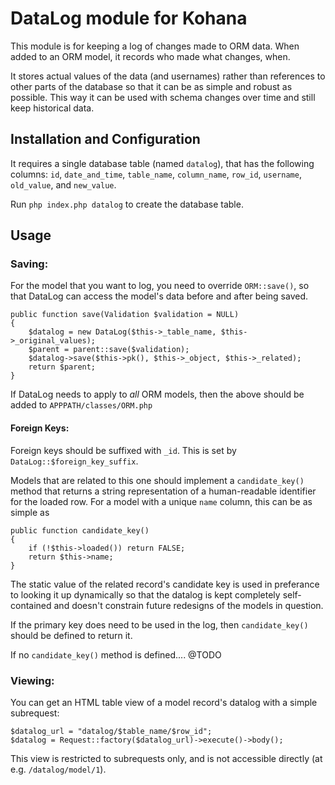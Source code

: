 DataLog module for Kohana
=========================

This module is for keeping a log of changes made to ORM data.
When added to an ORM model, it records who made what changes, when.

It stores actual values of the data (and usernames)
rather than references to other parts of the database
so that it can be as simple and robust as possible.
This way it can be used with schema changes over time
and still keep historical data.

## Installation and Configuration

It requires a single database table (named `datalog`), that has the following
columns: `id`, `date_and_time`, `table_name`, `column_name`, `row_id`,
`username`, `old_value`, and `new_value`.

Run `php index.php datalog` to create the database table.

## Usage

### Saving:

For the model that you want to log, you need to override `ORM::save()`,
so that DataLog can access the model's data before and after being saved.

	public function save(Validation $validation = NULL)
	{
		$datalog = new DataLog($this->_table_name, $this->_original_values);
		$parent = parent::save($validation);
		$datalog->save($this->pk(), $this->_object, $this->_related);
		return $parent;
	}

If DataLog needs to apply to *all* ORM models,
then the above should be added to `APPPATH/classes/ORM.php`

#### Foreign Keys:

Foreign keys should be suffixed with `_id`.
This is set by `DataLog::$foreign_key_suffix`.

Models that are related to this one should implement a `candidate_key()` method
that returns a string representation of a human-readable identifier for the
loaded row. For a model with a unique `name` column, this can be as simple as 

	public function candidate_key()
	{
		if (!$this->loaded()) return FALSE;
		return $this->name;
	}

The static value of the related record's candidate key is used in preferance to
looking it up dynamically so that the datalog is kept completely self-contained
and doesn't constrain future redesigns of the models in question.

If the primary key does need to be used in the log,
then `candidate_key()` should be defined to return it.

If no `candidate_key()` method is defined.... @TODO

### Viewing:

You can get an HTML table view of a model record's datalog
with a simple subrequest:

	$datalog_url = "datalog/$table_name/$row_id";
	$datalog = Request::factory($datalog_url)->execute()->body();

This view is restricted to subrequests only, and is not accessible directly
(at e.g. `/datalog/model/1`).
